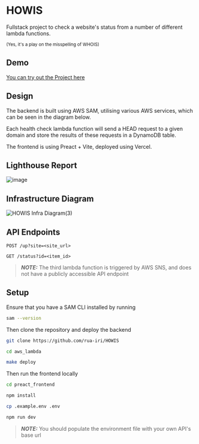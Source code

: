 # HOWIS

Fullstack project to check a website's status from a number of different lambda functions.

<sub>
(Yes, it's a play on the misspelling of WHOIS)
</sub>

## Demo

[You can try out the Project here](https://whats-up-check.rua-iri.com/)

## Design

The backend is built using AWS SAM, utilising various AWS services, which can be seen in the diagram below.

Each health check lambda function will send a HEAD request to a given domain and store the results of these requests in a DynamoDB table.

The frontend is using Preact + Vite, deployed using Vercel.

## Lighthouse Report

![image](https://github.com/user-attachments/assets/98c7d60a-dd53-4f18-8bd8-e09a5bc8a529)

## Infrastructure Diagram

![HOWIS Infra Diagram(3)](https://github.com/user-attachments/assets/ee0b60ea-f8e3-43fe-9075-d078e13e65f5)

## API Endpoints

`POST /up?site=<site_url>`

`GET /status?id=<item_id>`

> **_NOTE:_** The third lambda function is triggered by AWS SNS, and does not have a publicly accessible API endpoint

## Setup

Ensure that you have a SAM CLI installed by running

```bash
sam --version
```

Then clone the repository and deploy the backend

```bash
git clone https://github.com/rua-iri/HOWIS

cd aws_lambda

make deploy
```

Then run the frontend locally

```bash
cd preact_frontend

npm install

cp .example.env .env

npm run dev
```

> **_NOTE:_** You should populate the environment file with your own API's base url
